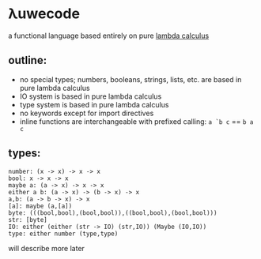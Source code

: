 # λuwecode
a functional language based entirely on pure [lambda calculus](https://en.wikipedia.org/wiki/Lambda_calculus)
## outline:
- no special types; numbers, booleans, strings, lists, etc. are based in pure lambda calculus
- IO system is based in pure lambda calculus
- type system is based in pure lambda calculus
- no keywords except for import directives
- inline functions are interchangeable with prefixed calling: ``a `b c`` == `b a c`
## types:
```
number: (x -> x) -> x -> x
bool: x -> x -> x
maybe a: (a -> x) -> x -> x
either a b: (a -> x) -> (b -> x) -> x
a,b: (a -> b -> x) -> x
[a]: maybe (a,[a])
byte: (((bool,bool),(bool,bool)),((bool,bool),(bool,bool)))
str: [byte]
IO: either (either (str -> IO) (str,IO)) (Maybe (IO,IO))
type: either number (type,type)
```
will describe more later
